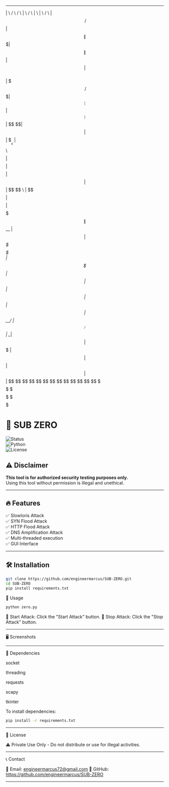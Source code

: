  __       __   ______   _______    ______   __    __   ______  
|  \     /  \ /      \ |       \  /      \ |  \  |  \ /      \ 
| $$\   /  $$|  $$$$$$\| $$$$$$$\|  $$$$$$\| $$  | $$|  $$$$$$\
| $$$\ /  $$$| $$__| $$| $$__| $$| $$   \$$| $$  | $$| $$___\$$
| $$$$\  $$$$| $$    $$| $$    $$| $$      | $$  | $$ \$$    \ 
| $$\$$ $$ $$| $$$$$$$$| $$$$$$$\| $$   __ | $$  | $$ _\$$$$$$\
| $$ \$$$| $$| $$  | $$| $$  | $$| $$__/  \| $$__/ $$|  \__| $$
| $$  \$ | $$| $$  | $$| $$  | $$ \$$    $$ \$$    $$ \$$    $$
 \$$      \$$ \$$   \$$ \$$   \$$  \$$$$$$   \$$$$$$   \$$$$$$ 
                                                               
                                                               
                                                               


# 🚀 SUB ZERO  

![Status](https://img.shields.io/badge/Status-Development-orange)  
![Python](https://img.shields.io/badge/Made%20With-Python-blue)  
![License](https://img.shields.io/badge/License-Private-red)  

## ⚠️ Disclaimer  
**This tool is for authorized security testing purposes only.**  
Using this tool without permission is illegal and unethical.  

---

## 🔥 Features  
✅ Slowloris Attack  
✅ SYN Flood Attack  
✅ HTTP Flood Attack  
✅ DNS Amplification Attack  
✅ Multi-threaded execution  
✅ GUI Interface  

---

## 🛠️ Installation  

```sh
git clone https://github.com/engineermarcus/SUB-ZERO.git
cd SUB-ZERO
pip install requirements.txt


```
🚀 Usage

```sh 
python zero.py

```

🔴 Start Attack: Click the "Start Attack" button.
🛑 Stop Attack: Click the "Stop Attack" button.


---

🖥️ Screenshots




---

🔧 Dependencies

socket

threading

requests

scapy

tkinter


To install dependencies:

```sh 
pip install -r requirements.txt

```


---

📜 License

⚠️ Private Use Only - Do not distribute or use for illegal activities.


---

📞 Contact

📧 Email: engineermarcus72@gmail.com
🔗 GitHub: https://github.com/engineermarcus/SUB-ZERO

---
